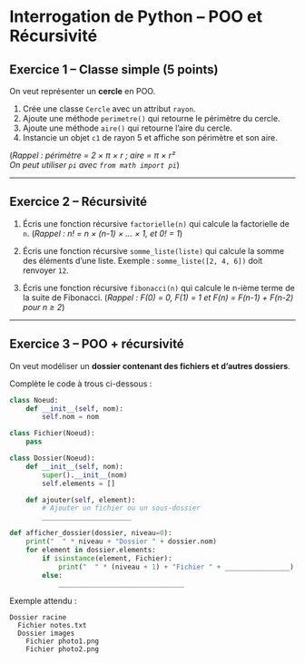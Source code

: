 #  Interrogation de Python – POO et Récursivité 

## Exercice 1 – Classe simple (5 points)

On veut représenter un **cercle** en POO.

1. Crée une classe `Cercle` avec un attribut `rayon`.
2. Ajoute une méthode `perimetre()` qui retourne le périmètre du cercle.
3. Ajoute une méthode `aire()` qui retourne l’aire du cercle.
4. Instancie un objet `c1` de rayon 5 et affiche son périmètre et son aire.

(*Rappel : périmètre = 2 × π × r ; aire = π × r²\
 On peut utiliser `pi` avec `from math import pi`*)

---

## Exercice 2 – Récursivité

1. Écris une fonction récursive `factorielle(n)` qui calcule la factorielle de `n`.
   (*Rappel : n! = n × (n-1) × … × 1, et 0! = 1*)

2. Écris une fonction récursive `somme_liste(liste)` qui calcule la somme des éléments d’une liste.
   Exemple : `somme_liste([2, 4, 6])` doit renvoyer `12`.

3. Écris une fonction récursive `fibonacci(n)` qui calcule le n-ième terme de la suite de Fibonacci.
   (*Rappel : F(0) = 0, F(1) = 1 et F(n) = F(n-1) + F(n-2) pour n ≥ 2*)

---

## Exercice 3 – POO + récursivité

On veut modéliser un **dossier contenant des fichiers et d’autres dossiers**.

Complète le code à trous ci-dessous :

```python
class Noeud:
    def __init__(self, nom):
        self.nom = nom

class Fichier(Noeud):
    pass

class Dossier(Noeud):
    def __init__(self, nom):
        super().__init__(nom)
        self.elements = []

    def ajouter(self, element):
        # Ajouter un fichier ou un sous-dossier
        ______________________

def afficher_dossier(dossier, niveau=0):
    print("  " * niveau + "Dossier " + dossier.nom)
    for element in dossier.elements:
        if isinstance(element, Fichier):
            print("  " * (niveau + 1) + "Fichier " + ________________)
        else:
            _______________________________
```

Exemple attendu :

```
Dossier racine
  Fichier notes.txt
  Dossier images
    Fichier photo1.png
    Fichier photo2.png
```